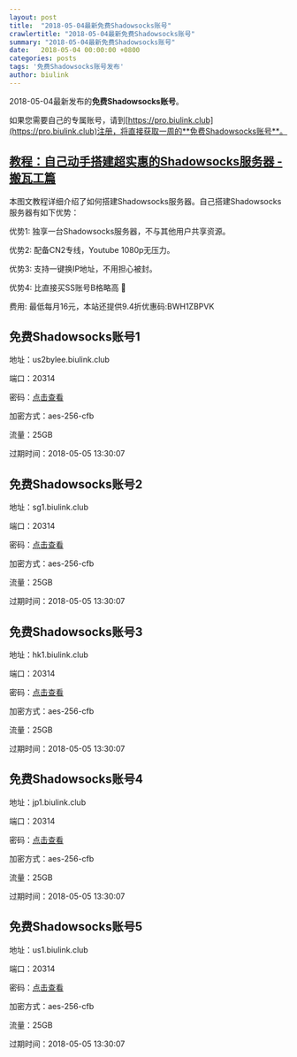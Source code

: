 ```yaml
---
layout: post
title:  "2018-05-04最新免费Shadowsocks账号"
crawlertitle: "2018-05-04最新免费Shadowsocks账号"
summary: "2018-05-04最新免费Shadowsocks账号"
date:   2018-05-04 00:00:00 +0800
categories: posts
tags: '免费Shadowsocks账号发布'
author: biulink
---
```


2018-05-04最新发布的**免费Shadowsocks账号**。

如果您需要自己的专属账号，请到[https://pro.biulink.club](https://pro.biulink.club)注册，将直接获取一周的**免费Shadowsocks账号**。

## [教程：自己动手搭建超实惠的Shadowsocks服务器 - 搬瓦工篇](https://github.com/Biulink/ShadowsocksTutorials/blob/master/%E6%95%99%E6%82%A8%E8%87%AA%E5%B7%B1%E5%8A%A8%E6%89%8B%E6%90%AD%E5%BB%BA%E8%B6%85%E5%AE%9E%E6%83%A0%E7%9A%84Shadowsocks%E6%9C%8D%E5%8A%A1%E5%99%A8%20-%20%E6%90%AC%E7%93%A6%E5%B7%A5%E7%AF%87.md)
  
  本图文教程详细介绍了如何搭建Shadowsocks服务器。自己搭建Shadowsocks服务器有如下优势：

  优势1: 独享一台Shadowsocks服务器，不与其他用户共享资源。

  优势2: 配备CN2专线，Youtube 1080p无压力。

  优势3: 支持一键换IP地址，不用担心被封。

  优势4: 比直接买SS账号B格略高 🙂

  费用: 最低每月16元，本站还提供9.4折优惠码:BWH1ZBPVK  
## 免费Shadowsocks账号1

地址：us2bylee.biulink.club

端口：20314

密码：[点击查看](https://github.com/Biulink/ShadowsocksTutorials/blob/master/publish/2018-05-04%E6%9C%80%E6%96%B0%E5%85%8D%E8%B4%B9Shadowsocks%E8%B4%A6%E5%8F%B7.md)

加密方式：aes-256-cfb

流量：25GB

过期时间：2018-05-05 13:30:07

## 免费Shadowsocks账号2

地址：sg1.biulink.club

端口：20314

密码：[点击查看](https://github.com/Biulink/ShadowsocksTutorials/blob/master/publish/2018-05-04%E6%9C%80%E6%96%B0%E5%85%8D%E8%B4%B9Shadowsocks%E8%B4%A6%E5%8F%B7.md)

加密方式：aes-256-cfb

流量：25GB

过期时间：2018-05-05 13:30:07

## 免费Shadowsocks账号3

地址：hk1.biulink.club

端口：20314

密码：[点击查看](https://github.com/Biulink/ShadowsocksTutorials/blob/master/publish/2018-05-04%E6%9C%80%E6%96%B0%E5%85%8D%E8%B4%B9Shadowsocks%E8%B4%A6%E5%8F%B7.md)

加密方式：aes-256-cfb

流量：25GB

过期时间：2018-05-05 13:30:07

## 免费Shadowsocks账号4

地址：jp1.biulink.club

端口：20314

密码：[点击查看](https://github.com/Biulink/ShadowsocksTutorials/blob/master/publish/2018-05-04%E6%9C%80%E6%96%B0%E5%85%8D%E8%B4%B9Shadowsocks%E8%B4%A6%E5%8F%B7.md)

加密方式：aes-256-cfb

流量：25GB

过期时间：2018-05-05 13:30:07

## 免费Shadowsocks账号5

地址：us1.biulink.club

端口：20314

密码：[点击查看](https://github.com/Biulink/ShadowsocksTutorials/blob/master/publish/2018-05-04%E6%9C%80%E6%96%B0%E5%85%8D%E8%B4%B9Shadowsocks%E8%B4%A6%E5%8F%B7.md)

加密方式：aes-256-cfb

流量：25GB

过期时间：2018-05-05 13:30:07


